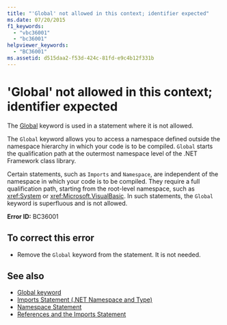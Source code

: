 ```yaml
---
title: "'Global' not allowed in this context; identifier expected"
ms.date: 07/20/2015
f1_keywords: 
  - "vbc36001"
  - "bc36001"
helpviewer_keywords: 
  - "BC36001"
ms.assetid: d515daa2-f53d-424c-81fd-e9c4b12f331b
---
```

# 'Global' not allowed in this context; identifier expected
The [Global](../programming-guide/program-structure/namespaces.md#global-keyword-in-fully-qualified-names) keyword is used in a statement where it is not allowed.  
  
 The `Global` keyword allows you to access a namespace defined outside the namespace hierarchy in which your code is to be compiled. `Global` starts the qualification path at the outermost namespace level of the .NET Framework class library.  
  
 Certain statements, such as `Imports` and `Namespace`, are independent of the namespace in which your code is to be compiled. They require a full qualification path, starting from the root-level namespace, such as <xref:System> or <xref:Microsoft.VisualBasic>. In such statements, the `Global` keyword is superfluous and is not allowed.  
  
 **Error ID:** BC36001  
  
## To correct this error  
  
-   Remove the `Global` keyword from the statement. It is not needed.  
  
## See also

- [Global keyword](../programming-guide/program-structure/namespaces.md#global-keyword-in-fully-qualified-names)
- [Imports Statement (.NET Namespace and Type)](../../visual-basic/language-reference/statements/imports-statement-net-namespace-and-type.md)
- [Namespace Statement](../../visual-basic/language-reference/statements/namespace-statement.md)
- [References and the Imports Statement](../../visual-basic/programming-guide/program-structure/references-and-the-imports-statement.md)
